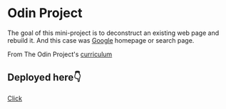 # Odin Project
The goal of this mini-project is to deconstruct an existing web page and rebuild it. And this case was <a href="https://www.google.com/">Google</a> homepage or search page.

From The Odin Project's [curriculum](http://www.theodinproject.com/courses/web-development-101/lessons/html-css)

## Deployed here👇
[Click](https://emmanuelnwankwo.github.io/google-homepage/)
